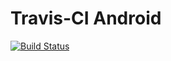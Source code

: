 Travis-CI Android
===========

[![Build Status](https://travis-ci.com/eby8zevin/TravisCI-Android.svg?branch=master)](https://travis-ci.com/eby8zevin/TravisCI-Android)
